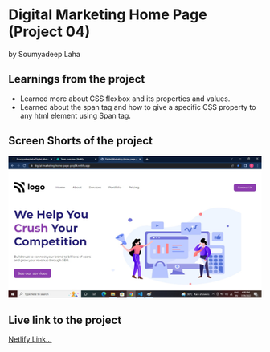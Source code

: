 # Digital Marketing Home Page (Project 04)

by Soumyadeep Laha

## Learnings from the project

- Learned more about CSS flexbox and its properties and values.
- Learned about the span tag and how to give a specific CSS property to any html element using Span tag.

## Screen Shorts of the project

![Screen](./assets/Screen.jpg)

## Live link to the project

[Netlify Link...](https://digital-marketing-home-page-proj04.netlify.app/)